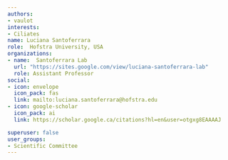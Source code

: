 ```yaml
---
authors:
- vaulot
interests:
- Ciliates
name: Luciana Santoferrara
role:  Hofstra University, USA
organizations:
- name:  Santoferrara Lab
  url: "https://sites.google.com/view/luciana-santoferrara-lab"
  role: Assistant Professor
social:
- icon: envelope
  icon_pack: fas
  link: mailto:luciana.santoferrara@hofstra.edu
- icon: google-scholar
  icon_pack: ai
  link: https://scholar.google.ca/citations?hl=en&user=otgxg8EAAAAJ

superuser: false
user_groups:
- Scientific Committee
---
```

